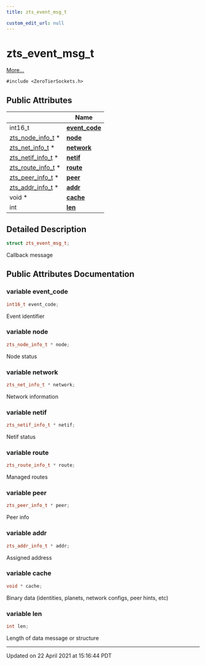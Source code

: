 ```yaml
---
title: zts_event_msg_t

custom_edit_url: null
---
```


# zts_event_msg_t



 [More...](#detailed-description)


`#include <ZeroTierSockets.h>`

## Public Attributes

|                | Name           |
| -------------- | -------------- |
| int16_t | **[event_code](/autogen/libzt/classes/structzts__event__msg__t.md#variable-event_code)**  |
| [zts_node_info_t](/autogen/libzt/classes/structzts__node__info__t.md) * | **[node](/autogen/libzt/classes/structzts__event__msg__t.md#variable-node)**  |
| [zts_net_info_t](/autogen/libzt/classes/structzts__net__info__t.md) * | **[network](/autogen/libzt/classes/structzts__event__msg__t.md#variable-network)**  |
| [zts_netif_info_t](/autogen/libzt/classes/structzts__netif__info__t.md) * | **[netif](/autogen/libzt/classes/structzts__event__msg__t.md#variable-netif)**  |
| [zts_route_info_t](/autogen/libzt/classes/structzts__route__info__t.md) * | **[route](/autogen/libzt/classes/structzts__event__msg__t.md#variable-route)**  |
| [zts_peer_info_t](/autogen/libzt/classes/structzts__peer__info__t.md) * | **[peer](/autogen/libzt/classes/structzts__event__msg__t.md#variable-peer)**  |
| [zts_addr_info_t](/autogen/libzt/classes/structzts__addr__info__t.md) * | **[addr](/autogen/libzt/classes/structzts__event__msg__t.md#variable-addr)**  |
| void * | **[cache](/autogen/libzt/classes/structzts__event__msg__t.md#variable-cache)**  |
| int | **[len](/autogen/libzt/classes/structzts__event__msg__t.md#variable-len)**  |

## Detailed Description

```cpp
struct zts_event_msg_t;
```


Callback message 

## Public Attributes Documentation

### variable event_code

```cpp
int16_t event_code;
```


Event identifier 


### variable node

```cpp
zts_node_info_t * node;
```


Node status 


### variable network

```cpp
zts_net_info_t * network;
```


Network information 


### variable netif

```cpp
zts_netif_info_t * netif;
```


Netif status 


### variable route

```cpp
zts_route_info_t * route;
```


Managed routes 


### variable peer

```cpp
zts_peer_info_t * peer;
```


Peer info 


### variable addr

```cpp
zts_addr_info_t * addr;
```


Assigned address 


### variable cache

```cpp
void * cache;
```


Binary data (identities, planets, network configs, peer hints, etc) 


### variable len

```cpp
int len;
```


Length of data message or structure 


-------------------------------

Updated on 22 April 2021 at 15:16:44 PDT
